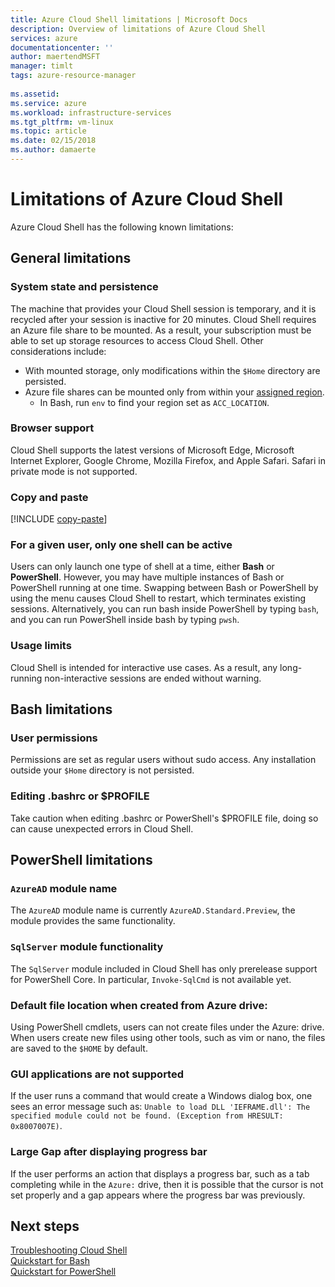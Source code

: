 ```yaml
---
title: Azure Cloud Shell limitations | Microsoft Docs
description: Overview of limitations of Azure Cloud Shell
services: azure
documentationcenter: ''
author: maertendMSFT
manager: timlt
tags: azure-resource-manager
 
ms.assetid: 
ms.service: azure
ms.workload: infrastructure-services
ms.tgt_pltfrm: vm-linux
ms.topic: article
ms.date: 02/15/2018
ms.author: damaerte
---
```


# Limitations of Azure Cloud Shell

Azure Cloud Shell has the following known limitations:

## General limitations

### System state and persistence

The machine that provides your Cloud Shell session is temporary, and it is recycled after your session is inactive for 20 minutes. Cloud Shell requires an Azure file share to be mounted. As a result, your subscription must be able to set up storage resources to access Cloud Shell. Other considerations include:

* With mounted storage, only modifications within the `$Home` directory are persisted.
* Azure file shares can be mounted only from within your [assigned region](persisting-shell-storage.md#mount-a-new-clouddrive).
  * In Bash, run `env` to find your region set as `ACC_LOCATION`.

### Browser support

Cloud Shell supports the latest versions of Microsoft Edge, Microsoft Internet Explorer, Google Chrome, Mozilla Firefox, and Apple Safari. Safari in private mode is not supported.

### Copy and paste

[!INCLUDE [copy-paste](../../includes/cloud-shell-copy-paste.md)]

### For a given user, only one shell can be active

Users can only launch one type of shell at a time, either **Bash** or **PowerShell**. However, you may have multiple instances of Bash or PowerShell running at one time. Swapping between Bash or PowerShell by using the menu causes Cloud Shell to restart, which terminates existing sessions. Alternatively, you can run bash inside PowerShell by typing `bash`, and you can run PowerShell inside bash by typing `pwsh`.

### Usage limits

Cloud Shell is intended for interactive use cases. As a result, any long-running non-interactive sessions are ended without warning.

## Bash limitations

### User permissions

Permissions are set as regular users without sudo access. Any installation outside your `$Home` directory is not persisted.

### Editing .bashrc or $PROFILE

Take caution when editing .bashrc or PowerShell's $PROFILE file, doing so can cause unexpected errors in Cloud Shell.

## PowerShell limitations

### `AzureAD` module name

The `AzureAD` module name is currently `AzureAD.Standard.Preview`, the module provides the same functionality.

### `SqlServer` module functionality

The `SqlServer` module included in Cloud Shell has only prerelease support for PowerShell Core. In particular, `Invoke-SqlCmd` is not available yet.

### Default file location when created from Azure drive:

Using PowerShell cmdlets, users can not create files under the Azure: drive. When users create new files using other tools, such as vim or nano, the files are saved to the `$HOME` by default. 

### GUI applications are not supported

If the user runs a command that would create a Windows dialog box, one sees an error message such as: `Unable to load DLL 'IEFRAME.dll': The specified module could not be found. (Exception from HRESULT: 0x8007007E)`.

### Large Gap after displaying progress bar

If the user performs an action that displays a progress bar, such as a tab completing while in the `Azure:` drive, then it is possible that the cursor is not set properly and a gap appears where the progress bar was previously.

## Next steps

[Troubleshooting Cloud Shell](troubleshooting.md) <br>
[Quickstart for Bash](quickstart.md) <br>
[Quickstart for PowerShell](quickstart-powershell.md)
